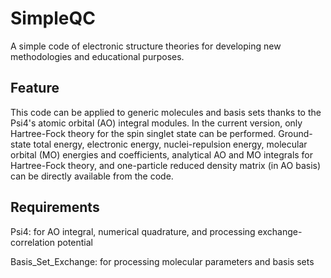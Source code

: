 # SimpleQC
A simple code of electronic structure theories for developing new methodologies and educational purposes.

## Feature
This code can be applied to generic molecules and basis sets thanks to the Psi4's atomic orbital (AO) integral modules. In the current version, only Hartree-Fock theory for the spin singlet state can be performed. Ground-state total energy, electronic energy, nuclei-repulsion energy, molecular orbital (MO) energies and coefficients, analytical AO and MO integrals for Hartree-Fock theory, and one-particle reduced density matrix (in AO basis) can be directly available from the code.

## Requirements
Psi4: for AO integral, numerical quadrature, and processing exchange-correlation potential

Basis_Set_Exchange: for processing molecular parameters and basis sets
